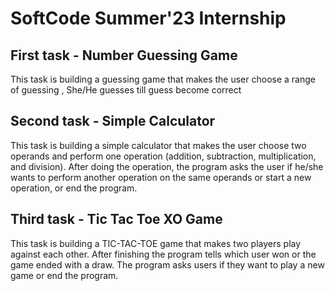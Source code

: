 # SoftCode Summer'23 Internship
## First task - Number Guessing Game
This task is building a guessing game that makes the user choose a range of guessing , She/He guesses till guess become correct 
## Second task - Simple Calculator
This task is building a simple calculator that makes the user choose two operands and perform one operation (addition, subtraction, multiplication, and division).
After doing the operation, the program asks the user if he/she wants to perform another operation on the same operands or start a new operation, or end the program.
## Third task - Tic Tac Toe XO Game
This task is building a TIC-TAC-TOE game that makes two players play against each other. After finishing the program tells which user won or the game ended with a draw.
The program asks users if they want to play a new game or end the program. 
